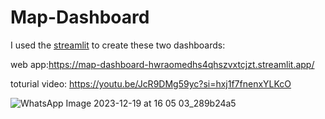 # Map-Dashboard
I used the [streamlit](https://streamlit.io/) to create these two dashboards:

web app:https://map-dashboard-hwraomedhs4qhszvxtcjzt.streamlit.app/

toturial video:
https://youtu.be/JcR9DMg59yc?si=hxj1f7fnenxYLKcO

![WhatsApp Image 2023-12-19 at 16 05 03_289b24a5](https://github.com/woshimajintao/Map-Dashboard/assets/48515469/a1b86edf-ceba-430d-9fab-14fb97444d56)
